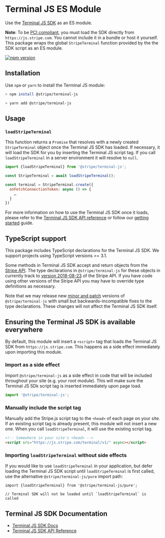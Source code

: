 # Terminal JS ES Module

Use the [Terminal JS SDK](https://stripe.com/docs/terminal/sdk/js) as an ES
module.

**Note**: To be
[PCI compliant](https://stripe.com/docs/security#validating-pci-compliance), you
must load the SDK directly from `https://js.stripe.com`. You cannot include it
in a bundle or host it yourself. This package wraps the global `StripeTerminal`
function provided by the the SDK script as an ES module.

[![npm version](https://img.shields.io/npm/v/@stripe/terminal-js.svg?style=flat-square)](https://www.npmjs.com/package/@stripe/terminal-js)

## Installation

Use `npm` or `yarn` to install the Terminal JS module:

```sh
> npm install @stripe/terminal-js

> yarn add @stripe/terminal-js
```

## Usage

### `loadStripeTerminal`

This function returns a `Promise` that resolves with a newly created
`StripeTerminal` object once the Terminal JS SDK has loaded. If necessary, it
will load the SDK for you by inserting the Terminal JS script tag. If you call
`loadStripeTerminal` in a server environment it will resolve to `null`.

```js
import {loadStripeTerminal} from '@stripe/terminal-js';

const StripeTerminal = await loadStripeTerminal();

const terminal = StripeTerminal.create({
  onFetchConnectionToken: async () => {
    …
  }
})
```

For more information on how to use the Terminal JS SDK once it loads, please
refer to the
[Terminal JS SDK API reference](https://stripe.com/docs/terminal/js-api-reference)
or follow our [getting started](https://stripe.com/docs/terminal/sdk/js) guide.

## TypeScript support

This package includes TypeScript declarations for the Terminal JS SDK. We
support projects using TypeScript versions >= 3.1.

Some methods in Terminal JS SDK accept and return objects from the
[Stripe API](https://stripe.com/docs/api). The type declarations in
`@stripe/terminal-js` for these objects in currently track to
[version 2018-08-23](https://stripe.com/docs/api/versioning) of the Stripe API.
If you have code using other versions of the Stripe API you may have to override
type definitions as necessary.

Note that we may release new [minor and patch](https://semver.org/) versions of
`@stripe/terminal-js` with small but backwards-incompatible fixes to the type
declarations. These changes will not affect the Terminal JS SDK itself.

## Ensuring the Terminal JS SDK is available everywhere

By default, this module will insert a `<script>` tag that loads the Terminal JS
SDK from `https://js.stripe.com`. This happens as a side effect immediately upon
importing this module.

### Import as a side effect

Import `@stripe/terminal-js` as a side effect in code that will be included
throughout your site (e.g. your root module). This will make sure the Terminal
JS SDk script tag is inserted immediately upon page load.

```js
import '@stripe/terminal-js';
```

### Manually include the script tag

Manually add the Stripe.js script tag to the `<head>` of each page on your site.
If an existing script tag is already present, this module will not insert a new
one. When you call `loadStripeTerminal`, it will use the existing script tag.

```html
<!-- Somewhere in your site's <head> -->
<script src="https://js.stripe.com/terminal/v1/" async></script>
```

### Importing `loadStripeTerminal` without side effects

If you would like to use `loadStripeTerminal` in your application, but defer
loading the Terminal JS SDK script until `loadStripeTerminal` is first called,
use the alternative `@stripe/terminal-js/pure` import path:

```
import {loadStripeTerminal} from '@stripe/terminal-js/pure';

// Terminal SDK will not be loaded until `loadStripeTerminal` is called
```

## Terminal JS SDK Documentation

- [Terminal JS SDK Docs](https://stripe.com/docs/terminal/sdk/js)
- [Terminal JS SDK API Reference](https://stripe.com/docs/terminal/js-api-reference)
